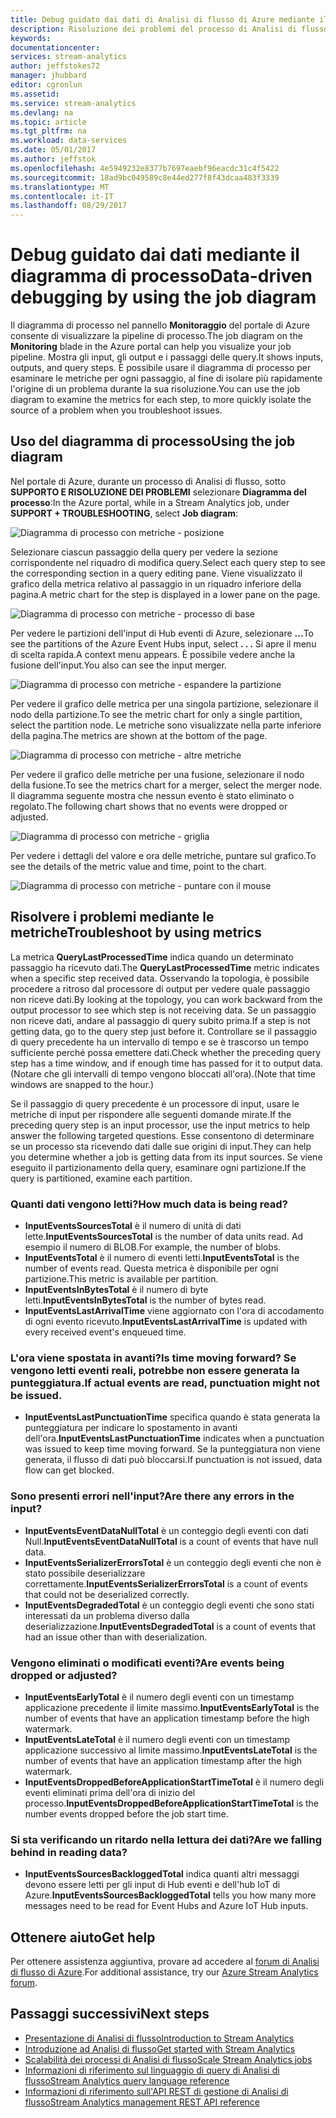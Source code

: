 ```yaml
---
title: Debug guidato dai dati di Analisi di flusso di Azure mediante il diagramma del processo di debug | Documentazione Microsoft
description: Risoluzione dei problemi del processo di Analisi di flusso mediante il diagramma di processo e le metriche.
keywords: 
documentationcenter: 
services: stream-analytics
author: jeffstokes72
manager: jhubbard
editor: cgronlun
ms.assetid: 
ms.service: stream-analytics
ms.devlang: na
ms.topic: article
ms.tgt_pltfrm: na
ms.workload: data-services
ms.date: 05/01/2017
ms.author: jeffstok
ms.openlocfilehash: 4e5949232e8377b7697eaebf96eacdc31c4f5422
ms.sourcegitcommit: 18ad9bc049589c8e44ed277f8f43dcaa483f3339
ms.translationtype: MT
ms.contentlocale: it-IT
ms.lasthandoff: 08/29/2017
---
```

# <a name="data-driven-debugging-by-using-the-job-diagram"></a><span data-ttu-id="2bb7a-103">Debug guidato dai dati mediante il diagramma di processo</span><span class="sxs-lookup"><span data-stu-id="2bb7a-103">Data-driven debugging by using the job diagram</span></span>

<span data-ttu-id="2bb7a-104">Il diagramma di processo nel pannello **Monitoraggio** del portale di Azure consente di visualizzare la pipeline di processo.</span><span class="sxs-lookup"><span data-stu-id="2bb7a-104">The job diagram on the **Monitoring** blade in the Azure portal can help you visualize your job pipeline.</span></span> <span data-ttu-id="2bb7a-105">Mostra gli input, gli output e i passaggi delle query.</span><span class="sxs-lookup"><span data-stu-id="2bb7a-105">It shows inputs, outputs, and query steps.</span></span> <span data-ttu-id="2bb7a-106">È possibile usare il diagramma di processo per esaminare le metriche per ogni passaggio, al fine di isolare più rapidamente l'origine di un problema durante la sua risoluzione.</span><span class="sxs-lookup"><span data-stu-id="2bb7a-106">You can use the job diagram to examine the metrics for each step, to more quickly isolate the source of a problem when you troubleshoot issues.</span></span>

## <a name="using-the-job-diagram"></a><span data-ttu-id="2bb7a-107">Uso del diagramma di processo</span><span class="sxs-lookup"><span data-stu-id="2bb7a-107">Using the job diagram</span></span>

<span data-ttu-id="2bb7a-108">Nel portale di Azure, durante un processo di Analisi di flusso, sotto **SUPPORTO E RISOLUZIONE DEI PROBLEMI** selezionare **Diagramma del processo**:</span><span class="sxs-lookup"><span data-stu-id="2bb7a-108">In the Azure portal, while in a Stream Analytics job, under **SUPPORT + TROUBLESHOOTING**, select **Job diagram**:</span></span>

![Diagramma di processo con metriche - posizione](./media/stream-analytics-job-diagram-with-metrics/stream-analytics-job-diagram-with-metrics-portal-1.png)

<span data-ttu-id="2bb7a-110">Selezionare ciascun passaggio della query per vedere la sezione corrispondente nel riquadro di modifica query.</span><span class="sxs-lookup"><span data-stu-id="2bb7a-110">Select each query step to see the corresponding section in a query editing pane.</span></span> <span data-ttu-id="2bb7a-111">Viene visualizzato il grafico della metrica relativo al passaggio in un riquadro inferiore della pagina.</span><span class="sxs-lookup"><span data-stu-id="2bb7a-111">A metric chart for the step is displayed in a lower pane on the page.</span></span>

![Diagramma di processo con metriche - processo di base](./media/stream-analytics-job-diagram-with-metrics/stream-analytics-job-diagram-with-metrics-portal-2.png)

<span data-ttu-id="2bb7a-113">Per vedere le partizioni dell'input di Hub eventi di Azure, selezionare **...**</span><span class="sxs-lookup"><span data-stu-id="2bb7a-113">To see the partitions of the Azure Event Hubs input, select **. . .**</span></span> <span data-ttu-id="2bb7a-114">Si apre il menu di scelta rapida.</span><span class="sxs-lookup"><span data-stu-id="2bb7a-114">A context menu appears.</span></span> <span data-ttu-id="2bb7a-115">È possibile vedere anche la fusione dell'input.</span><span class="sxs-lookup"><span data-stu-id="2bb7a-115">You also can see the input merger.</span></span>

![Diagramma di processo con metriche - espandere la partizione](./media/stream-analytics-job-diagram-with-metrics/stream-analytics-job-diagram-with-metrics-portal-3.png)

<span data-ttu-id="2bb7a-117">Per vedere il grafico delle metrica per una singola partizione, selezionare il nodo della partizione.</span><span class="sxs-lookup"><span data-stu-id="2bb7a-117">To see the metric chart for only a single partition, select the partition node.</span></span> <span data-ttu-id="2bb7a-118">Le metriche sono visualizzate nella parte inferiore della pagina.</span><span class="sxs-lookup"><span data-stu-id="2bb7a-118">The metrics are shown at the bottom of the page.</span></span>

![Diagramma di processo con metriche - altre metriche](./media/stream-analytics-job-diagram-with-metrics/stream-analytics-job-diagram-with-metrics-portal-4.png)

<span data-ttu-id="2bb7a-120">Per vedere il grafico delle metriche per una fusione, selezionare il nodo della fusione.</span><span class="sxs-lookup"><span data-stu-id="2bb7a-120">To see the metrics chart for a merger, select the merger node.</span></span> <span data-ttu-id="2bb7a-121">Il diagramma seguente mostra che nessun evento è stato eliminato o regolato.</span><span class="sxs-lookup"><span data-stu-id="2bb7a-121">The following chart shows that no events were dropped or adjusted.</span></span>

![Diagramma di processo con metriche - griglia](./media/stream-analytics-job-diagram-with-metrics/stream-analytics-job-diagram-with-metrics-portal-5.png)

<span data-ttu-id="2bb7a-123">Per vedere i dettagli del valore e ora delle metriche, puntare sul grafico.</span><span class="sxs-lookup"><span data-stu-id="2bb7a-123">To see the details of the metric value and time, point to the chart.</span></span>

![Diagramma di processo con metriche - puntare con il mouse](./media/stream-analytics-job-diagram-with-metrics/stream-analytics-job-diagram-with-metrics-portal-6.png)

## <a name="troubleshoot-by-using-metrics"></a><span data-ttu-id="2bb7a-125">Risolvere i problemi mediante le metriche</span><span class="sxs-lookup"><span data-stu-id="2bb7a-125">Troubleshoot by using metrics</span></span>

<span data-ttu-id="2bb7a-126">La metrica **QueryLastProcessedTime** indica quando un determinato passaggio ha ricevuto dati.</span><span class="sxs-lookup"><span data-stu-id="2bb7a-126">The **QueryLastProcessedTime** metric indicates when a specific step received data.</span></span> <span data-ttu-id="2bb7a-127">Osservando la topologia, è possibile procedere a ritroso dal processore di output per vedere quale passaggio non riceve dati.</span><span class="sxs-lookup"><span data-stu-id="2bb7a-127">By looking at the topology, you can work backward from the output processor to see which step is not receiving data.</span></span> <span data-ttu-id="2bb7a-128">Se un passaggio non riceve dati, andare al passaggio di query subito prima.</span><span class="sxs-lookup"><span data-stu-id="2bb7a-128">If a step is not getting data, go to the query step just before it.</span></span> <span data-ttu-id="2bb7a-129">Controllare se il passaggio di query precedente ha un intervallo di tempo e se è trascorso un tempo sufficiente perché possa emettere dati.</span><span class="sxs-lookup"><span data-stu-id="2bb7a-129">Check whether the preceding query step has a time window, and if enough time has passed for it to output data.</span></span> <span data-ttu-id="2bb7a-130">(Notare che gli intervalli di tempo vengono bloccati all'ora).</span><span class="sxs-lookup"><span data-stu-id="2bb7a-130">(Note that time windows are snapped to the hour.)</span></span>
 
<span data-ttu-id="2bb7a-131">Se il passaggio di query precedente è un processore di input, usare le metriche di input per rispondere alle seguenti domande mirate.</span><span class="sxs-lookup"><span data-stu-id="2bb7a-131">If the preceding query step is an input processor, use the input metrics to help answer the following targeted questions.</span></span> <span data-ttu-id="2bb7a-132">Esse consentono di determinare se un processo sta ricevendo dati dalle sue origini di input.</span><span class="sxs-lookup"><span data-stu-id="2bb7a-132">They can help you determine whether a job is getting data from its input sources.</span></span> <span data-ttu-id="2bb7a-133">Se viene eseguito il partizionamento della query, esaminare ogni partizione.</span><span class="sxs-lookup"><span data-stu-id="2bb7a-133">If the query is partitioned, examine each partition.</span></span>
 
### <a name="how-much-data-is-being-read"></a><span data-ttu-id="2bb7a-134">Quanti dati vengono letti?</span><span class="sxs-lookup"><span data-stu-id="2bb7a-134">How much data is being read?</span></span>

*   <span data-ttu-id="2bb7a-135">**InputEventsSourcesTotal** è il numero di unità di dati lette.</span><span class="sxs-lookup"><span data-stu-id="2bb7a-135">**InputEventsSourcesTotal** is the number of data units read.</span></span> <span data-ttu-id="2bb7a-136">Ad esempio il numero di BLOB.</span><span class="sxs-lookup"><span data-stu-id="2bb7a-136">For example, the number of blobs.</span></span>
*   <span data-ttu-id="2bb7a-137">**InputEventsTotal** è il numero di eventi letti.</span><span class="sxs-lookup"><span data-stu-id="2bb7a-137">**InputEventsTotal** is the number of events read.</span></span> <span data-ttu-id="2bb7a-138">Questa metrica è disponibile per ogni partizione.</span><span class="sxs-lookup"><span data-stu-id="2bb7a-138">This metric is available per partition.</span></span>
*   <span data-ttu-id="2bb7a-139">**InputEventsInBytesTotal** è il numero di byte letti.</span><span class="sxs-lookup"><span data-stu-id="2bb7a-139">**InputEventsInBytesTotal** is the number of bytes read.</span></span>
*   <span data-ttu-id="2bb7a-140">**InputEventsLastArrivalTime** viene aggiornato con l'ora di accodamento di ogni evento ricevuto.</span><span class="sxs-lookup"><span data-stu-id="2bb7a-140">**InputEventsLastArrivalTime** is updated with every received event's enqueued time.</span></span>
 
### <a name="is-time-moving-forward-if-actual-events-are-read-punctuation-might-not-be-issued"></a><span data-ttu-id="2bb7a-141">L'ora viene spostata in avanti?</span><span class="sxs-lookup"><span data-stu-id="2bb7a-141">Is time moving forward?</span></span> <span data-ttu-id="2bb7a-142">Se vengono letti eventi reali, potrebbe non essere generata la punteggiatura.</span><span class="sxs-lookup"><span data-stu-id="2bb7a-142">If actual events are read, punctuation might not be issued.</span></span>

*   <span data-ttu-id="2bb7a-143">**InputEventsLastPunctuationTime** specifica quando è stata generata la punteggiatura per indicare lo spostamento in avanti dell'ora.</span><span class="sxs-lookup"><span data-stu-id="2bb7a-143">**InputEventsLastPunctuationTime** indicates when a punctuation was issued to keep time moving forward.</span></span> <span data-ttu-id="2bb7a-144">Se la punteggiatura non viene generata, il flusso di dati può bloccarsi.</span><span class="sxs-lookup"><span data-stu-id="2bb7a-144">If punctuation is not issued, data flow can get blocked.</span></span>
 
### <a name="are-there-any-errors-in-the-input"></a><span data-ttu-id="2bb7a-145">Sono presenti errori nell'input?</span><span class="sxs-lookup"><span data-stu-id="2bb7a-145">Are there any errors in the input?</span></span>

*   <span data-ttu-id="2bb7a-146">**InputEventsEventDataNullTotal** è un conteggio degli eventi con dati Null.</span><span class="sxs-lookup"><span data-stu-id="2bb7a-146">**InputEventsEventDataNullTotal** is a count of events that have null data.</span></span>
*   <span data-ttu-id="2bb7a-147">**InputEventsSerializerErrorsTotal** è un conteggio degli eventi che non è stato possibile deserializzare correttamente.</span><span class="sxs-lookup"><span data-stu-id="2bb7a-147">**InputEventsSerializerErrorsTotal** is a count of events that could not be deserialized correctly.</span></span>
*   <span data-ttu-id="2bb7a-148">**InputEventsDegradedTotal** è un conteggio degli eventi che sono stati interessati da un problema diverso dalla deserializzazione.</span><span class="sxs-lookup"><span data-stu-id="2bb7a-148">**InputEventsDegradedTotal** is a count of events that had an issue other than with deserialization.</span></span>
 
### <a name="are-events-being-dropped-or-adjusted"></a><span data-ttu-id="2bb7a-149">Vengono eliminati o modificati eventi?</span><span class="sxs-lookup"><span data-stu-id="2bb7a-149">Are events being dropped or adjusted?</span></span>

*   <span data-ttu-id="2bb7a-150">**InputEventsEarlyTotal** è il numero degli eventi con un timestamp applicazione precedente il limite massimo.</span><span class="sxs-lookup"><span data-stu-id="2bb7a-150">**InputEventsEarlyTotal** is the number of events that have an application timestamp before the high watermark.</span></span>
*   <span data-ttu-id="2bb7a-151">**InputEventsLateTotal** è il numero degli eventi con un timestamp applicazione successivo al limite massimo.</span><span class="sxs-lookup"><span data-stu-id="2bb7a-151">**InputEventsLateTotal** is the number of events that have an application timestamp after the high watermark.</span></span>
*   <span data-ttu-id="2bb7a-152">**InputEventsDroppedBeforeApplicationStartTimeTotal** è il numero degli eventi eliminati prima dell'ora di inizio del processo.</span><span class="sxs-lookup"><span data-stu-id="2bb7a-152">**InputEventsDroppedBeforeApplicationStartTimeTotal** is the number events dropped before the job start time.</span></span>
 
### <a name="are-we-falling-behind-in-reading-data"></a><span data-ttu-id="2bb7a-153">Si sta verificando un ritardo nella lettura dei dati?</span><span class="sxs-lookup"><span data-stu-id="2bb7a-153">Are we falling behind in reading data?</span></span>

*   <span data-ttu-id="2bb7a-154">**InputEventsSourcesBackloggedTotal** indica quanti altri messaggi devono essere letti per gli input di Hub eventi e dell'hub IoT di Azure.</span><span class="sxs-lookup"><span data-stu-id="2bb7a-154">**InputEventsSourcesBackloggedTotal** tells you how many more messages need to be read for Event Hubs and Azure IoT Hub inputs.</span></span>


## <a name="get-help"></a><span data-ttu-id="2bb7a-155">Ottenere aiuto</span><span class="sxs-lookup"><span data-stu-id="2bb7a-155">Get help</span></span>
<span data-ttu-id="2bb7a-156">Per ottenere assistenza aggiuntiva, provare ad accedere al [forum di Analisi di flusso di Azure](https://social.msdn.microsoft.com/Forums/en-US/home?forum=AzureStreamAnalytics).</span><span class="sxs-lookup"><span data-stu-id="2bb7a-156">For additional assistance, try our [Azure Stream Analytics forum](https://social.msdn.microsoft.com/Forums/en-US/home?forum=AzureStreamAnalytics).</span></span>

## <a name="next-steps"></a><span data-ttu-id="2bb7a-157">Passaggi successivi</span><span class="sxs-lookup"><span data-stu-id="2bb7a-157">Next steps</span></span>
* [<span data-ttu-id="2bb7a-158">Presentazione di Analisi di flusso</span><span class="sxs-lookup"><span data-stu-id="2bb7a-158">Introduction to Stream Analytics</span></span>](stream-analytics-introduction.md)
* [<span data-ttu-id="2bb7a-159">Introduzione ad Analisi di flusso</span><span class="sxs-lookup"><span data-stu-id="2bb7a-159">Get started with Stream Analytics</span></span>](stream-analytics-real-time-fraud-detection.md)
* [<span data-ttu-id="2bb7a-160">Scalabilità dei processi di Analisi di flusso</span><span class="sxs-lookup"><span data-stu-id="2bb7a-160">Scale Stream Analytics jobs</span></span>](stream-analytics-scale-jobs.md)
* [<span data-ttu-id="2bb7a-161">Informazioni di riferimento sul linguaggio di query di Analisi di flusso</span><span class="sxs-lookup"><span data-stu-id="2bb7a-161">Stream Analytics query language reference</span></span>](https://msdn.microsoft.com/library/azure/dn834998.aspx)
* [<span data-ttu-id="2bb7a-162">Informazioni di riferimento sull'API REST di gestione di Analisi di flusso</span><span class="sxs-lookup"><span data-stu-id="2bb7a-162">Stream Analytics management REST API reference</span></span>](https://msdn.microsoft.com/library/azure/dn835031.aspx)

